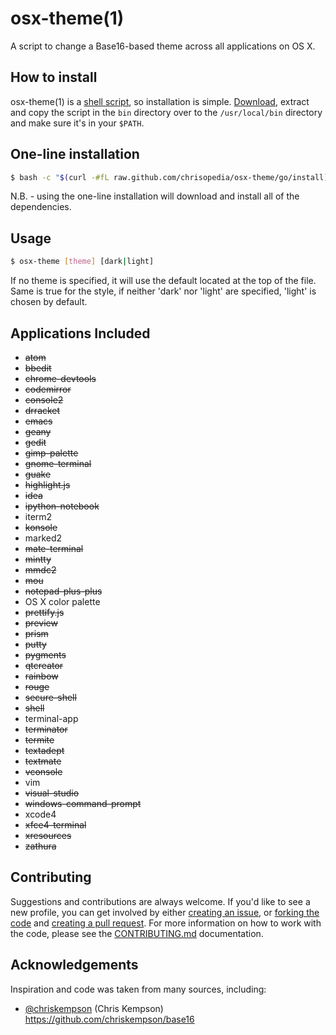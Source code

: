 # osx-theme(1)

A script to change a Base16-based theme across all applications on OS X.

## How to install

osx-theme(1) is a [shell script][bin], so installation is simple.  [Download][download], extract and copy the script in the `bin` directory over to the `/usr/local/bin` directory and make sure it's in your `$PATH`.

## One-line installation

```bash
$ bash -c "$(curl -#fL raw.github.com/chrisopedia/osx-theme/go/install)"
```

N.B. - using the one-line installation will download and install all of the dependencies.

## Usage

```bash
$ osx-theme [theme] [dark|light]
```

If no theme is specified, it will use the default located at the top of the file. Same is true for the style, if neither 'dark' nor 'light' are specified, 'light' is chosen by default.

## Applications Included

* ~~atom~~
* ~~bbedit~~
* ~~chrome-devtools~~
* ~~codemirror~~
* ~~console2~~
* ~~drracket~~
* ~~emacs~~
* ~~geany~~
* ~~gedit~~
* ~~gimp-palette~~
* ~~gnome-terminal~~
* ~~guake~~
* ~~highlight.js~~
* ~~idea~~
* ~~ipython-notebook~~
* iterm2
* ~~konsole~~
* marked2
* ~~mate-terminal~~
* ~~mintty~~
* ~~mmdc2~~
* ~~mou~~
* ~~notepad-plus-plus~~
* OS X color palette
* ~~prettify.js~~
* ~~preview~~
* ~~prism~~
* ~~putty~~
* ~~pygments~~
* ~~qtcreator~~
* ~~rainbow~~
* ~~rouge~~
* ~~secure-shell~~
* ~~shell~~
* terminal-app
* ~~terminator~~
* ~~termite~~
* ~~textadept~~
* ~~textmate~~
* ~~vconsole~~
* vim
* ~~visual-studio~~
* ~~windows-command-prompt~~
* xcode4
* ~~xfce4-terminal~~
* ~~xresources~~
* ~~zathura~~

## Contributing

Suggestions and contributions are always welcome.  If you'd like to see a new profile, you can get involved by either [creating an issue](https://github.com/chrisopedia/osx-theme/issues/new), or [forking the code](https://github.com/chrisopedia/osx-theme/fork) and [creating a pull request](https://github.com/chrisopedia/osx-theme/compare/). For more information on how to work with the code, please see the [CONTRIBUTING.md](https://github.com/chrisopedia/osx-theme/blob/master/CONTRIBUTING.md) documentation.

## Acknowledgements

Inspiration and code was taken from many sources, including:

* [@chriskempson](https://github.com/chriskempson) (Chris Kempson) https://github.com/chriskempson/base16

[bin]: https://github.com/chrisopedia/osx-theme/blob/master/osx-theme
[download]: https://github.com/chrisopedia/osx-theme/archive/master.zip
